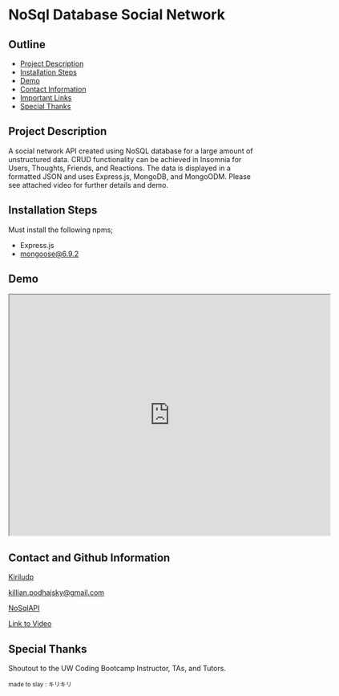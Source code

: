 # NoSql Database Social Network




## Outline

  - [Project Description](#description)
  - [Installation Steps](#installation)
  - [Demo](#demo)
  - [Contact Information](#usernamer)
  - [Important Links](#links)
  - [Special Thanks](#collaborators)



## Project Description

A social network API created using NoSQL database for a large amount of unstructured data. CRUD functionality can be achieved in Insomnia for Users, Thoughts, Friends, and Reactions. The data is displayed in a formatted JSON and uses Express.js, MongoDB, and MongoODM. Please see attached video for further details and demo.



## Installation Steps

Must install the following npms;


- Express.js
- mongoose@6.9.2



## Demo

<iframe src="https://drive.google.com/file/d/1OImVUet7P68inKt5Akxjk8KomwLYiLDg/preview" width="640" height="480"></iframe>


## Contact and Github Information

[Kiriludp](https://github.com/kiriludp)


[killian.podhajsky@gmail.com](mailto:killian.podhajsky@gmail.com)


[NoSqlAPI](https://github.com/kiriludp/Challenge-Eighteen_NoSqlAPI)


[Link to Video](https://drive.google.com/file/d/1OImVUet7P68inKt5Akxjk8KomwLYiLDg/view)


## Special Thanks


Shoutout to the UW Coding Bootcamp Instructor, TAs, and Tutors. 




<p><sub>made to slay : キリキリ</sub></p>


